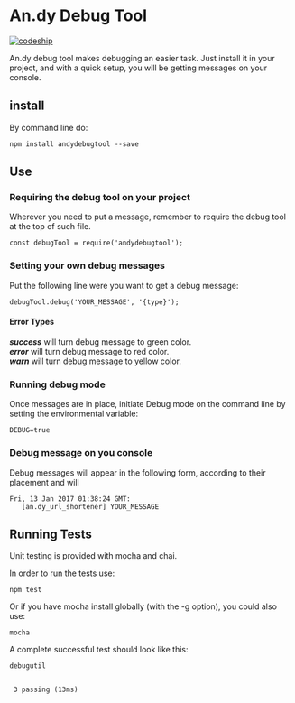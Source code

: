# **An.dy Debug Tool**

 [![codeship](https://codeship.com/projects/5372b130-c332-0134-9ef6-66f63a02c034/status?branch=master)](https://app.codeship.com/projects/197550)

An.dy debug tool makes debugging an easier task. Just install it in your project, and with a quick setup, you will be getting messages on your console.

## install
By command line do:
~~~~
npm install andydebugtool --save
~~~~

## Use
### Requiring the debug tool on your project
Wherever you need to put a message, remember to require the debug tool at the top of such file.
~~~~
const debugTool = require('andydebugtool');
~~~~

### Setting your own debug messages
Put the following line were you want to get a debug message:
~~~~
debugTool.debug('YOUR_MESSAGE', '{type}');
~~~~

#### Error Types
***success*** will turn debug message to green color.  
***error*** will turn debug message to red color.  
***warn***  will turn debug message to yellow color.

### Running debug mode
Once messages are in place, initiate Debug mode on the command line by setting the environmental variable:
~~~~
DEBUG=true
~~~~

### Debug message on you console
Debug messages will appear in the following form, according to their placement and will
~~~~
Fri, 13 Jan 2017 01:38:24 GMT:
   [an.dy_url_shortener] YOUR_MESSAGE
 ~~~~

## Running Tests
Unit testing is provided with mocha and chai.

In order to run the tests use:
~~~~
npm test
~~~~
Or if you have mocha install globally (with the -g option), you could also use:
~~~~
mocha
~~~~

A complete successful test should look like this:
~~~~
debugutil


 3 passing (13ms)
~~~~
